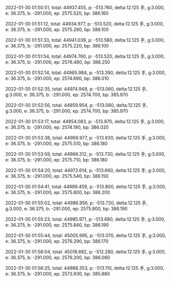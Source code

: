 2022-01-30 01:50:51, total: 44937.455, p: -513.760, delta:12.125 手, g:3.000, e: 36.375, b: -291.000, ep: 2575.520, bp: 386.160

2022-01-30 01:51:12, total: 44934.977, p: -513.520, delta:12.125 手, g:3.000, e: 36.375, b: -291.000, ep: 2575.280, bp: 386.100

2022-01-30 01:51:33, total: 44941.039, p: -513.580, delta:12.125 手, g:3.000, e: 36.375, b: -291.000, ep: 2575.220, bp: 386.100

2022-01-30 01:51:54, total: 44974.760, p: -513.520, delta:12.125 手, g:3.000, e: 36.375, b: -291.000, ep: 2576.480, bp: 386.250

2022-01-30 01:52:14, total: 44965.984, p: -513.390, delta:12.125 手, g:3.000, e: 36.375, b: -291.000, ep: 2574.690, bp: 386.010

2022-01-30 01:52:35, total: 44974.948, p: -513.060, delta:12.125 手, g:3.000, e: 36.375, b: -291.000, ep: 2574.700, bp: 385.970

2022-01-30 01:52:56, total: 44959.954, p: -513.060, delta:12.125 手, g:3.000, e: 36.375, b: -291.000, ep: 2574.700, bp: 385.970

2022-01-30 01:53:17, total: 44954.083, p: -513.970, delta:12.125 手, g:3.000, e: 36.375, b: -291.000, ep: 2574.190, bp: 386.020

2022-01-30 01:53:38, total: 44969.977, p: -513.930, delta:12.125 手, g:3.000, e: 36.375, b: -291.000, ep: 2575.510, bp: 386.180

2022-01-30 01:53:59, total: 44966.312, p: -513.730, delta:12.125 手, g:3.000, e: 36.375, b: -291.000, ep: 2575.710, bp: 386.180

2022-01-30 01:54:20, total: 44972.614, p: -513.660, delta:12.125 手, g:3.000, e: 36.375, b: -291.000, ep: 2575.540, bp: 386.150

2022-01-30 01:54:41, total: 44989.459, p: -513.800, delta:12.125 手, g:3.000, e: 36.375, b: -291.000, ep: 2575.800, bp: 386.200

2022-01-30 01:55:02, total: 44986.956, p: -513.720, delta:12.125 手, g:3.000, e: 36.375, b: -291.000, ep: 2575.800, bp: 386.190

2022-01-30 01:55:23, total: 44985.971, p: -513.680, delta:12.125 手, g:3.000, e: 36.375, b: -291.000, ep: 2575.840, bp: 386.190

2022-01-30 01:55:44, total: 45005.995, p: -513.070, delta:12.125 手, g:3.000, e: 36.375, b: -291.000, ep: 2576.290, bp: 386.170

2022-01-30 01:56:04, total: 45018.882, p: -512.280, delta:12.125 手, g:3.000, e: 36.375, b: -291.000, ep: 2576.200, bp: 386.060

2022-01-30 01:56:25, total: 44988.353, p: -513.110, delta:12.125 手, g:3.000, e: 36.375, b: -291.000, ep: 2573.930, bp: 385.880